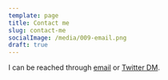 ```yaml
---
template: page
title: Contact me
slug: contact-me
socialImage: /media/009-email.png
draft: true
---
```

I can be reached through [email](emailto:alyssa@seventeensierra.com) or [Twitter DM](https://twitter.com/its_a_lisa). 